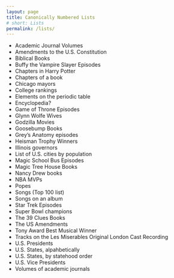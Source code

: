 ```yaml
---
layout: page
title: Canonically Numbered Lists
# short: Lists
permalink: /lists/
---
```


- Academic Journal Volumes
- Amendments to the U.S. Constitution
- Biblical Books
- Buffy the Vampire Slayer Episodes
- Chapters in Harry Potter
- Chapters of a book
- Chicago mayors
- College rankings
- Elements on the periodic table
- Encyclopedia?
- Game of Throne Episodes
- Glynn Wolfe Wives
- Godzilla Movies
- Goosebump Books
- Grey’s Anatomy episodes
- Heisman Trophy Winners
- Illinois governors
- List of U.S. cities by population
- Magic School Bus Episodes
- Magic Tree House Books
- Nancy Drew books
- NBA MVPs
- Popes
- Songs (Top 100 list)
- Songs on an album
- Star Trek Episodes
- Super Bowl champions
- The 39 Clues Books
- The US Amendments
- Tony Award Best Musical Winner
- Tracks on the Les Miserables Original London Cast Recording
- U.S. Presidents
- U.S. States, alpahbetically
- U.S. States, by statehood order
- U.S. Vice Presidents
- Volumes of academic journals
